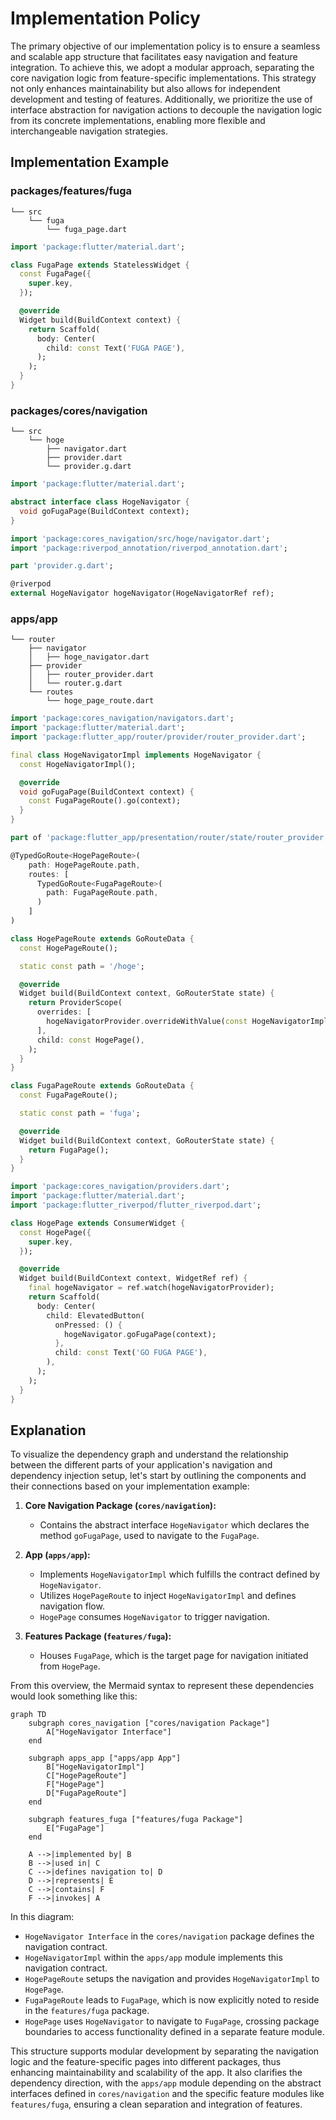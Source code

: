 # Implementation Policy

The primary objective of our implementation policy is to ensure a seamless and scalable app structure that facilitates easy navigation and feature integration. To achieve this, we adopt a modular approach, separating the core navigation logic from feature-specific implementations. This strategy not only enhances maintainability but also allows for independent development and testing of features. Additionally, we prioritize the use of interface abstraction for navigation actions to decouple the navigation logic from its concrete implementations, enabling more flexible and interchangeable navigation strategies.

## Implementation Example

### packages/features/fuga

```text
└── src
    └── fuga
        └── fuga_page.dart
```

```dart:fuga_page.dart
import 'package:flutter/material.dart';

class FugaPage extends StatelessWidget {
  const FugaPage({
    super.key,
  });

  @override
  Widget build(BuildContext context) {
    return Scaffold(
      body: Center(
        child: const Text('FUGA PAGE'),
      );
    );
  }
}
```

### packages/cores/navigation

```text
└── src
    └── hoge
        ├── navigator.dart
        ├── provider.dart
        └── provider.g.dart
```

```dart:navigator.dart
import 'package:flutter/material.dart';

abstract interface class HogeNavigator {
  void goFugaPage(BuildContext context);
}
```

```dart:provider.dart
import 'package:cores_navigation/src/hoge/navigator.dart';
import 'package:riverpod_annotation/riverpod_annotation.dart';

part 'provider.g.dart';

@riverpod
external HogeNavigator hogeNavigator(HogeNavigatorRef ref);
```

### apps/app

```text
└── router
    ├── navigator
    │   ├── hoge_navigator.dart
    ├── provider
    │   ├── router_provider.dart
    │   └── router.g.dart
    └── routes
        └── hoge_page_route.dart
```

```dart:hoge_navigator.dart
import 'package:cores_navigation/navigators.dart';
import 'package:flutter/material.dart';
import 'package:flutter_app/router/provider/router_provider.dart';

final class HogeNavigatorImpl implements HogeNavigator {
  const HogeNavigatorImpl();

  @override
  void goFugaPage(BuildContext context) {
    const FugaPageRoute().go(context);
  }
}
```

```dart:hoge_page_route.dart
part of 'package:flutter_app/presentation/router/state/router_provider.dart';

@TypedGoRoute<HogePageRoute>(
    path: HogePageRoute.path,
    routes: [
      TypedGoRoute<FugaPageRoute>(
        path: FugaPageRoute.path,
      )
    ]
)

class HogePageRoute extends GoRouteData {
  const HogePageRoute();

  static const path = '/hoge';

  @override
  Widget build(BuildContext context, GoRouterState state) {
    return ProviderScope(
      overrides: [
        hogeNavigatorProvider.overrideWithValue(const HogeNavigatorImpl()),
      ],
      child: const HogePage(),
    );
  }
}

class FugaPageRoute extends GoRouteData {
  const FugaPageRoute();

  static const path = 'fuga';

  @override
  Widget build(BuildContext context, GoRouterState state) {
    return FugaPage();
  }
}
```

```dart:hoge_page.dart
import 'package:cores_navigation/providers.dart';
import 'package:flutter/material.dart';
import 'package:flutter_riverpod/flutter_riverpod.dart';

class HogePage extends ConsumerWidget {
  const HogePage({
    super.key,
  });

  @override
  Widget build(BuildContext context, WidgetRef ref) {
    final hogeNavigator = ref.watch(hogeNavigatorProvider);
    return Scaffold(
      body: Center(
        child: ElevatedButton(
          onPressed: () {
            hogeNavigator.goFugaPage(context);
          },
          child: const Text('GO FUGA PAGE'),
        ),
      );
    );
  }
}
```

## Explanation

To visualize the dependency graph and understand the relationship between the different parts of your application's navigation and dependency injection setup, let's start by outlining the components and their connections based on your implementation example:

1. **Core Navigation Package (`cores/navigation`):**

   - Contains the abstract interface `HogeNavigator` which declares the method `goFugaPage`, used to navigate to the `FugaPage`.

2. **App (`apps/app`):**

   - Implements `HogeNavigatorImpl` which fulfills the contract defined by `HogeNavigator`.
   - Utilizes `HogePageRoute` to inject `HogeNavigatorImpl` and defines navigation flow.
   - `HogePage` consumes `HogeNavigator` to trigger navigation.

3. **Features Package (`features/fuga`):**

   - Houses `FugaPage`, which is the target page for navigation initiated from `HogePage`.

From this overview, the Mermaid syntax to represent these dependencies would look something like this:

```mermaid
graph TD
    subgraph cores_navigation ["cores/navigation Package"]
        A["HogeNavigator Interface"]
    end

    subgraph apps_app ["apps/app App"]
        B["HogeNavigatorImpl"]
        C["HogePageRoute"]
        F["HogePage"]
        D["FugaPageRoute"]
    end

    subgraph features_fuga ["features/fuga Package"]
        E["FugaPage"]
    end

    A -->|implemented by| B
    B -->|used in| C
    C -->|defines navigation to| D
    D -->|represents| E
    C -->|contains| F
    F -->|invokes| A

```

In this diagram:

- `HogeNavigator Interface` in the `cores/navigation` package defines the navigation contract.
- `HogeNavigatorImpl` within the `apps/app` module implements this navigation contract.
- `HogePageRoute` setups the navigation and provides `HogeNavigatorImpl` to `HogePage`.
- `FugaPageRoute` leads to `FugaPage`, which is now explicitly noted to reside in the `features/fuga` package.
- `HogePage` uses `HogeNavigator` to navigate to `FugaPage`, crossing package boundaries to access functionality defined in a separate feature module.

This structure supports modular development by separating the navigation logic and the feature-specific pages into different packages, thus enhancing maintainability and scalability of the app. It also clarifies the dependency direction, with the `apps/app` module depending on the abstract interfaces defined in `cores/navigation` and the specific feature modules like `features/fuga`, ensuring a clean separation and integration of features.
